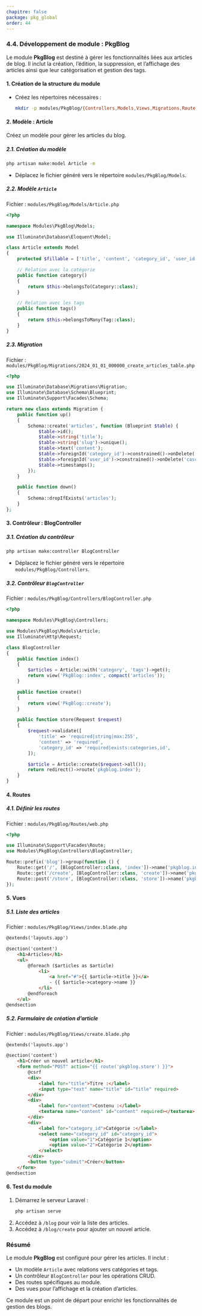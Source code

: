 ```yaml
---
chapitre: false
package: pkg_global
order: 44
---
```


### **4.4. Développement de module : PkgBlog**

Le module **PkgBlog** est destiné à gérer les fonctionnalités liées aux articles de blog. Il inclut la création, l’édition, la suppression, et l’affichage des articles ainsi que leur catégorisation et gestion des tags.



#### **1. Création de la structure du module**
- Créez les répertoires nécessaires :
  ```bash
  mkdir -p modules/PkgBlog/{Controllers,Models,Views,Migrations,Routes}
  ```



#### **2. Modèle : Article**
Créez un modèle pour gérer les articles du blog.

##### **2.1. Création du modèle**
```bash
php artisan make:model Article -m
```
- Déplacez le fichier généré vers le répertoire `modules/PkgBlog/Models`.

##### **2.2. Modèle `Article`**
Fichier : `modules/PkgBlog/Models/Article.php`  
```php
<?php

namespace Modules\PkgBlog\Models;

use Illuminate\Database\Eloquent\Model;

class Article extends Model
{
    protected $fillable = ['title', 'content', 'category_id', 'user_id', 'slug'];

    // Relation avec la catégorie
    public function category()
    {
        return $this->belongsTo(Category::class);
    }

    // Relation avec les tags
    public function tags()
    {
        return $this->belongsToMany(Tag::class);
    }
}
```

##### **2.3. Migration**
Fichier : `modules/PkgBlog/Migrations/2024_01_01_000000_create_articles_table.php`  
```php
<?php

use Illuminate\Database\Migrations\Migration;
use Illuminate\Database\Schema\Blueprint;
use Illuminate\Support\Facades\Schema;

return new class extends Migration {
    public function up()
    {
        Schema::create('articles', function (Blueprint $table) {
            $table->id();
            $table->string('title');
            $table->string('slug')->unique();
            $table->text('content');
            $table->foreignId('category_id')->constrained()->onDelete('cascade');
            $table->foreignId('user_id')->constrained()->onDelete('cascade');
            $table->timestamps();
        });
    }

    public function down()
    {
        Schema::dropIfExists('articles');
    }
};
```



#### **3. Contrôleur : BlogController**

##### **3.1. Création du contrôleur**
```bash
php artisan make:controller BlogController
```
- Déplacez le fichier généré vers le répertoire `modules/PkgBlog/Controllers`.

##### **3.2. Contrôleur `BlogController`**
Fichier : `modules/PkgBlog/Controllers/BlogController.php`  
```php
<?php

namespace Modules\PkgBlog\Controllers;

use Modules\PkgBlog\Models\Article;
use Illuminate\Http\Request;

class BlogController
{
    public function index()
    {
        $articles = Article::with('category', 'tags')->get();
        return view('PkgBlog::index', compact('articles'));
    }

    public function create()
    {
        return view('PkgBlog::create');
    }

    public function store(Request $request)
    {
        $request->validate([
            'title' => 'required|string|max:255',
            'content' => 'required',
            'category_id' => 'required|exists:categories,id',
        ]);

        $article = Article::create($request->all());
        return redirect()->route('pkgblog.index');
    }
}
```



#### **4. Routes**

##### **4.1. Définir les routes**
Fichier : `modules/PkgBlog/Routes/web.php`  
```php
<?php

use Illuminate\Support\Facades\Route;
use Modules\PkgBlog\Controllers\BlogController;

Route::prefix('blog')->group(function () {
    Route::get('/', [BlogController::class, 'index'])->name('pkgblog.index');
    Route::get('/create', [BlogController::class, 'create'])->name('pkgblog.create');
    Route::post('/store', [BlogController::class, 'store'])->name('pkgblog.store');
});
```



#### **5. Vues**

##### **5.1. Liste des articles**
Fichier : `modules/PkgBlog/Views/index.blade.php`  
```html
@extends('layouts.app')

@section('content')
    <h1>Articles</h1>
    <ul>
        @foreach ($articles as $article)
            <li>
                <a href="#">{{ $article->title }}</a>
                - {{ $article->category->name }}
            </li>
        @endforeach
    </ul>
@endsection
```

##### **5.2. Formulaire de création d’article**
Fichier : `modules/PkgBlog/Views/create.blade.php`  
```html
@extends('layouts.app')

@section('content')
    <h1>Créer un nouvel article</h1>
    <form method="POST" action="{{ route('pkgblog.store') }}">
        @csrf
        <div>
            <label for="title">Titre :</label>
            <input type="text" name="title" id="title" required>
        </div>
        <div>
            <label for="content">Contenu :</label>
            <textarea name="content" id="content" required></textarea>
        </div>
        <div>
            <label for="category_id">Catégorie :</label>
            <select name="category_id" id="category_id">
                <option value="1">Catégorie 1</option>
                <option value="2">Catégorie 2</option>
            </select>
        </div>
        <button type="submit">Créer</button>
    </form>
@endsection
```



#### **6. Test du module**
1. Démarrez le serveur Laravel :
   ```bash
   php artisan serve
   ```
2. Accédez à `/blog` pour voir la liste des articles.
3. Accédez à `/blog/create` pour ajouter un nouvel article.



### **Résumé**
Le module **PkgBlog** est configuré pour gérer les articles. Il inclut :
- Un modèle `Article` avec relations vers catégories et tags.
- Un contrôleur `BlogController` pour les opérations CRUD.
- Des routes spécifiques au module.
- Des vues pour l’affichage et la création d’articles.

Ce module est un point de départ pour enrichir les fonctionnalités de gestion des blogs.